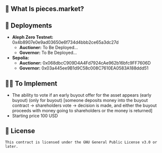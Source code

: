 ## 🔬 **What Is pieces.market?**

## 🚀 **Deployments**

-   **Aleph Zero Testnet:** 0x4b8907e0e9ad03650e6f734d4bbb2ce65a3dc27d
    -   **Auctioner:** To Be Deployed...
    -   **Governor:** To Be Deployed...
-   **Sepolia:**
    -   **Auctioner:** 0x068dbcC909D4A4Fd7924cAe962b16bfc9FF7606D
    -   **Governor:** 0x03a445ee9B1d9C58c008C7610EA0583A188ddd51

## 👷‍♂️ **To Implement**

-   The ability to vote if an early buyout offer for the asset appears (early buyout) (only for buyout)
    [someone deposits money into the buyout contract -> shareholders vote -> decision is made, and either the buyout proceeds with money going to shareholders or the money is returned]
-   Starting price 100 USD

## 🔑 **License**

    This contract is licensed under the GNU General Public License v3.0 or later.
